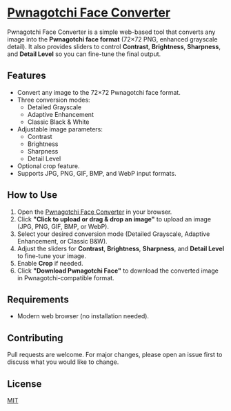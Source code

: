 # [Pwnagotchi Face Converter](https://braedenp232.github.io/pwnagotchi-face-image-converter/)

Pwnagotchi Face Converter is a simple web-based tool that converts any image into the **Pwnagotchi face format** (72×72 PNG, enhanced grayscale detail). It also provides sliders to control **Contrast**, **Brightness**, **Sharpness**, and **Detail Level** so you can fine-tune the final output.

## Features
- Convert any image to the 72×72 Pwnagotchi face format.
- Three conversion modes:
  - Detailed Grayscale
  - Adaptive Enhancement
  - Classic Black & White
- Adjustable image parameters:
  - Contrast
  - Brightness
  - Sharpness
  - Detail Level
- Optional crop feature.
- Supports JPG, PNG, GIF, BMP, and WebP input formats.

## How to Use
1. Open the [Pwnagotchi Face Converter](https://braedenp232.github.io/pwnagotchi-face-image-converter/) in your browser.
2. Click **"Click to upload or drag & drop an image"** to upload an image (JPG, PNG, GIF, BMP, or WebP).
3. Select your desired conversion mode (Detailed Grayscale, Adaptive Enhancement, or Classic B&W).
4. Adjust the sliders for **Contrast**, **Brightness**, **Sharpness**, and **Detail Level** to fine-tune your image.
5. Enable **Crop** if needed.
6. Click **"Download Pwnagotchi Face"** to download the converted image in Pwnagotchi-compatible format.

## Requirements
- Modern web browser (no installation needed).

## Contributing
Pull requests are welcome. For major changes, please open an issue first to discuss what you would like to change.

## License
[MIT](LICENSE)
